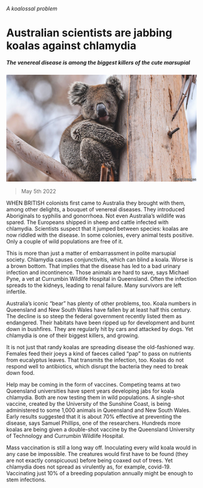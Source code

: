 ###### A koalossal problem

# Australian scientists are jabbing koalas against chlamydia 

##### The venereal disease is among the biggest killers of the cute marsupial 

![image](images/20220507_ASP003_0.jpg) 

> May 5th 2022 

WHEN BRITISH colonists first came to Australia they brought with them, among other delights, a bouquet of venereal diseases. They introduced Aboriginals to syphilis and gonorrhoea. Not even Australia’s wildlife was spared. The Europeans shipped in sheep and cattle infected with chlamydia. Scientists suspect that it jumped between species: koalas are now riddled with the disease. In some colonies, every animal tests positive. Only a couple of wild populations are free of it.

This is more than just a matter of embarrassment in polite marsupial society. Chlamydia causes conjunctivitis, which can blind a koala. Worse is a brown bottom. That implies that the disease has led to a bad urinary infection and incontinence. Those animals are hard to save, says Michael Pyne, a vet at Currumbin Wildlife Hospital in Queensland. Often the infection spreads to the kidneys, leading to renal failure. Many survivors are left infertile.


Australia’s iconic “bear” has plenty of other problems, too. Koala numbers in Queensland and New South Wales have fallen by at least half this century. The decline is so steep the federal government recently listed them as endangered. Their habitats have been ripped up for development and burnt down in bushfires. They are regularly hit by cars and attacked by dogs. Yet chlamydia is one of their biggest killers, and growing.

It is not just that randy koalas are spreading disease the old-fashioned way. Females feed their joeys a kind of faeces called “pap” to pass on nutrients from eucalyptus leaves. That transmits the infection, too. Koalas do not respond well to antibiotics, which disrupt the bacteria they need to break down food.

Help may be coming in the form of vaccines. Competing teams at two Queensland universities have spent years developing jabs for koala chlamydia. Both are now testing them in wild populations. A single-shot vaccine, created by the University of the Sunshine Coast, is being administered to some 1,000 animals in Queensland and New South Wales. Early results suggested that it is about 70% effective at preventing the disease, says Samuel Phillips, one of the researchers. Hundreds more koalas are being given a double-shot vaccine by the Queensland University of Technology and Currumbin Wildlife Hospital.

Mass vaccination is still a long way off. Inoculating every wild koala would in any case be impossible. The creatures would first have to be found (they are not exactly conspicuous) before being coaxed out of trees. Yet chlamydia does not spread as virulently as, for example, covid-19. Vaccinating just 10% of a breeding population annually might be enough to stem infections.

